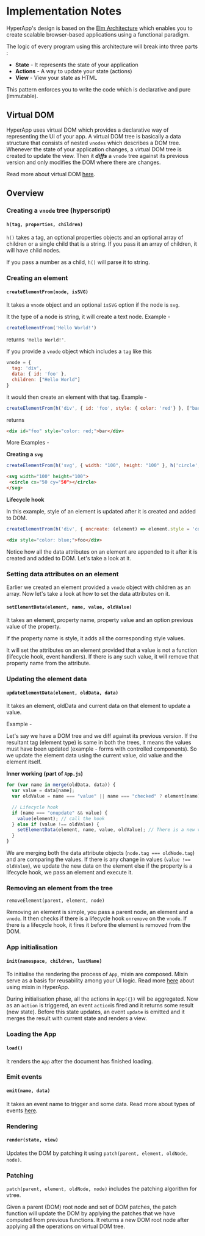 # Implementation Notes

HyperApp's design is based on the [Elm Architecture](https://guide.elm-lang.org/architecture/) which enables you to create scalable browser-based applications using a functional paradigm.

The logic of every program using this architecture will break into three parts :

* **State** - It represents the state of your application
* **Actions** - A way to update your state (actions)
* **View** - View your state as HTML

This pattern enforces you to write the code which is declarative and pure (immutable).

## Virtual DOM
HyperApp uses virtual DOM which provides a declarative way of representing the UI of your app. A virtual DOM tree is basically a data structure that consists of nested `vnodes` which describes a DOM tree. Whenever the state of your application changes, a virtual DOM tree is created to update the view. Then it ***diffs*** a `vnode` tree against its previous version and only modifies the DOM where there are changes.

Read more about virtual DOM [here](https://github.com/Matt-Esch/virtual-dom).


## Overview

### Creating a `vnode` tree (hyperscript)

#### `h(tag, properties, children)`

`h()` takes a tag, an optional properties objects and an optional array of children or a single child that is a string. If you pass it an array of children, it will have child nodes.

If you pass a number as a child, `h()` will parse it to string.

### Creating an element

#### `createElementFrom(node, isSVG)`

It takes a `vnode` object and an optional `isSVG` option if the node is `svg`.

It the type of a node is string, it will create a text node. Example -
```javascript
createElementFrom('Hello World!')
```
returns `'Hello World!'`.

If you provide a `vnode` object which includes a `tag` like this
```javascript
vnode = {
  tag: 'div',
  data: { id: 'foo' },
  children: ["Hello World"]
}
```

it would then create an element with that tag. Example -
```javascript
createElementFrom(h('div', { id: 'foo', style: { color: 'red'} }, ["bar"] ))
```
returns 
```html
<div id="foo" style="color: red;">bar</div>
```

More Examples -

**Creating a `svg`**

```javascript
createElementFrom(h('svg', { width: "100", height: "100" }, h('circle', { cx: '50', cy: '50'})))
```
```html
<svg width="100" height="100">
 <circle cx="50 cy="50"></circle>
</svg>
```

**Lifecycle hook**

In this example, style of an element is updated after it is created and added to DOM.

```javascript
createElementFrom(h('div', { oncreate: (element) => element.style = 'color: blue;' }, ["foo"]))
```
```html
<div style="color: blue;">foo</div>
```

Notice how all the data attributes on an element are appended to it after it is created and added to DOM. Let's take a look at it.

### Setting data attributes on an element

Earlier we created an element provided a `vnode` object with children as an array. Now let's take a look at how to set the data attributes on it.

#### `setElementData(element, name, value, oldValue)`

It takes an element, property name, property value and an option previous value of the property.

If the property name is style, it adds all the corresponding style values.

It will set the attributes on an element provided that a value is not a function (lifecycle hook, event handlers). If there is any such value, it will remove that property name from the attribute.

### Updating the element data

#### `updateElementData(element, oldData, data)`

It takes an element, oldData and current data on that element to update a value.

Example -

Let's say we have a DOM tree and we diff against its previous version. If the resultant tag (element type) is same in both the trees, it means the values must have been updated (example - forms with controlled components). So we update the element data using the current value, old value and the element itself.

**Inner working (part of `App.js`)**

```javascript
for (var name in merge(oldData, data)) {
  var value = data[name];
  var oldValue = name === "value" || name === "checked" ? element[name] : oldData[name];

  // Lifecycle hook
  if (name === "onupdate" && value) {
    value(element); // call the hook
  } else if (value !== oldValue) {
    setElementData(element, name, value, oldValue); // There is a new value so update the new data on the element
  }
}
```

We are merging both the data attribute objects (`node.tag === oldNode.tag`) and are comparing the values. If there is any change in values (`value !== oldValue`), we update the new data on the element else if the property is a lifecycle hook, we pass an element and execute it.

### Removing an element from the tree

`removeElement(parent, element, node)`

Removing an element is simple, you pass a parent node, an element and a `vnode`. It then checks if there is a lifecycle hook `onremove` on the `vnode`. If there is a lifecycle hook, it fires it before the element is removed from the DOM.

### App initialisation

#### `init(namespace, children, lastName)`

To initialise the rendering the process of `App`, mixin are composed. Mixin serve as a basis for reusability among your UI logic. Read more [here](https://github.com/hyperapp/hyperapp/blob/master/docs/core.md#mixins) about using mixin in HyperApp.

During initialisation phase, all the actions in `App({})` will be aggregated. Now as an `action` is triggered, an event `action`is fired and it returns some result (new state). Before this state updates, an event `update` is emitted and it merges the result with current state and renders a view.

### Loading the App
#### `load()`

It renders the `App` after the document has finished loading.

### Emit events

#### `emit(name, data)`

It takes an event name to trigger and some data. Read more about types of events [here](https://github.com/hyperapp/hyperapp/blob/master/docs/api.md#events).

### Rendering

#### `render(state, view)`
Updates the DOM by patching it using `patch(parent, element, oldNode, node)`.

### Patching

`patch(parent, element, oldNode, node)` includes the patching algorithm for vtree.

Given a parent (DOM) root node and set of DOM patches, the patch function will update the DOM by applying the patches that we have computed from previous functions. It returns a new DOM root node after applying all the operations on virtual DOM tree.
